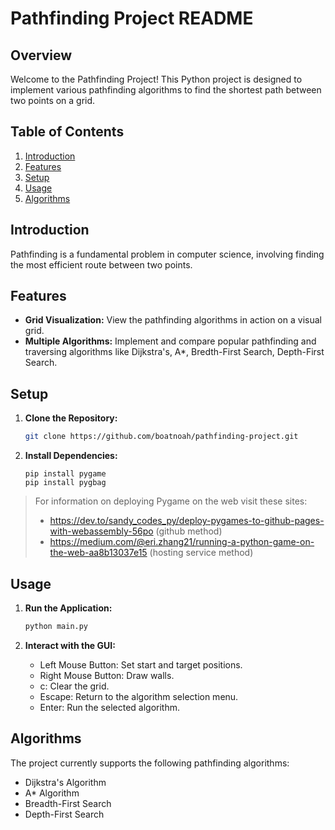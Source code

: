 # Pathfinding Project README

## Overview

Welcome to the Pathfinding Project! This Python project is designed to implement various pathfinding algorithms to find the shortest path between two points on a grid.

## Table of Contents

1. [Introduction](#introduction)
2. [Features](#features)
3. [Setup](#setup)
4. [Usage](#usage)
5. [Algorithms](#algorithms)

## Introduction

Pathfinding is a fundamental problem in computer science, involving finding the most efficient route between two points.

## Features

- **Grid Visualization:** View the pathfinding algorithms in action on a visual grid.
- **Multiple Algorithms:** Implement and compare popular pathfinding and traversing algorithms like Dijkstra's, A\*, Bredth-First Search, Depth-First Search.

## Setup

1. **Clone the Repository:**

   ```bash
   git clone https://github.com/boatnoah/pathfinding-project.git
   ```

2. **Install Dependencies:**
   ```
   pip install pygame
   pip install pygbag
   ```

> For information on deploying Pygame on the web visit these sites:
>
> - https://dev.to/sandy_codes_py/deploy-pygames-to-github-pages-with-webassembly-56po (github method)
> - https://medium.com/@eri.zhang21/running-a-python-game-on-the-web-aa8b13037e15 (hosting service method)

## Usage

1. **Run the Application:**

   ```bash
   python main.py
   ```

2. **Interact with the GUI:**

   - Left Mouse Button: Set start and target positions.
   - Right Mouse Button: Draw walls.
   - c: Clear the grid.
   - Escape: Return to the algorithm selection menu.
   - Enter: Run the selected algorithm.

## Algorithms

The project currently supports the following pathfinding algorithms:

- Dijkstra's Algorithm
- A\* Algorithm
- Breadth-First Search
- Depth-First Search
